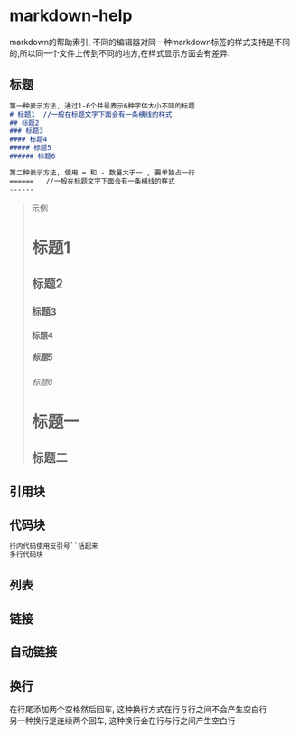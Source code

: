 # markdown-help
markdown的帮助索引, 不同的编辑器对同一种markdown标签的样式支持是不同的,所以同一个文件上传到不同的地方,在样式显示方面会有差异.

## 标题
``` markdown
第一种表示方法, 通过1-6个井号表示6种字体大小不同的标题
# 标题1  //一般在标题文字下面会有一条横线的样式
## 标题2
### 标题3
#### 标题4
##### 标题5
###### 标题6

第二种表示方法, 使用 = 和 - 数量大于一 , 要单独占一行
======   //一般在标题文字下面会有一条横线的样式
------
```
> 示例  
> # 标题1  
> ## 标题2
> ### 标题3
> #### 标题4
> ##### 标题5
> ###### 标题6
> 标题一
> ======
> 标题二
> ------

## 引用块

## 代码块
``` markdown
行内代码使用反引号``括起来  
多行代码块
```
## 列表

## 链接

## 自动链接

## 换行
在行尾添加两个空格然后回车, 这种换行方式在行与行之间不会产生空白行  
另一种换行是连续两个回车, 这种换行会在行与行之间产生空白行



